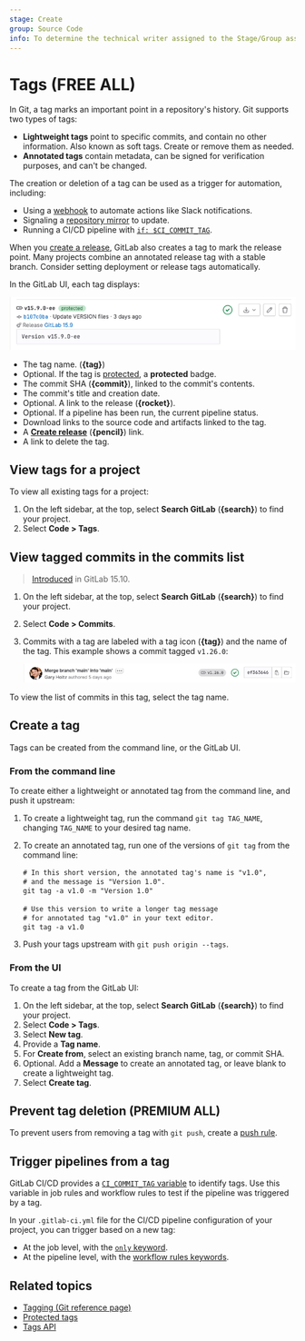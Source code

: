 ```yaml
---
stage: Create
group: Source Code
info: To determine the technical writer assigned to the Stage/Group associated with this page, see https://about.gitlab.com/handbook/product/ux/technical-writing/#assignments
---
```


# Tags **(FREE ALL)**

In Git, a tag marks an important point in a repository's history.
Git supports two types of tags:

- **Lightweight tags** point to specific commits, and contain no other information.
  Also known as soft tags. Create or remove them as needed.
- **Annotated tags** contain metadata, can be signed for verification purposes,
  and can't be changed.

The creation or deletion of a tag can be used as a trigger for automation, including:

- Using a [webhook](../../integrations/webhook_events.md#tag-events) to automate actions
  like Slack notifications.
- Signaling a [repository mirror](../mirror/index.md) to update.
- Running a CI/CD pipeline with [`if: $CI_COMMIT_TAG`](../../../../ci/jobs/job_control.md#common-if-clauses-for-rules).

When you [create a release](../../releases/index.md),
GitLab also creates a tag to mark the release point.
Many projects combine an annotated release tag with a stable branch. Consider
setting deployment or release tags automatically.

In the GitLab UI, each tag displays:

![Example of a single tag](img/tag-display_v15_9.png)

- The tag name. (**{tag}**)
- Optional. If the tag is [protected](../../protected_tags.md), a **protected** badge.
- The commit SHA (**{commit}**), linked to the commit's contents.
- The commit's title and creation date.
- Optional. A link to the release (**{rocket}**).
- Optional. If a pipeline has been run, the current pipeline status.
- Download links to the source code and artifacts linked to the tag.
- A [**Create release**](../../releases/index.md#create-a-release) (**{pencil}**) link.
- A link to delete the tag.

## View tags for a project

To view all existing tags for a project:

1. On the left sidebar, at the top, select **Search GitLab** (**{search}**) to find your project.
1. Select **Code > Tags**.

## View tagged commits in the commits list

> [Introduced](https://gitlab.com/gitlab-org/gitlab/-/issues/18795) in GitLab 15.10.

1. On the left sidebar, at the top, select **Search GitLab** (**{search}**) to find your project.
1. Select **Code > Commits**.
1. Commits with a tag are labeled with a tag icon (**{tag}**) and the name of the tag.
   This example shows a commit tagged `v1.26.0`:

   ![A tagged commit in the Commits view](img/tags_commits_view_v15_10.png)

To view the list of commits in this tag, select the tag name.

## Create a tag

Tags can be created from the command line, or the GitLab UI.

### From the command line

To create either a lightweight or annotated tag from the command line, and push it upstream:

1. To create a lightweight tag, run the command `git tag TAG_NAME`, changing
   `TAG_NAME` to your desired tag name.
1. To create an annotated tag, run one of the versions of `git tag` from the command line:

   ```shell
   # In this short version, the annotated tag's name is "v1.0",
   # and the message is "Version 1.0".
   git tag -a v1.0 -m "Version 1.0"

   # Use this version to write a longer tag message
   # for annotated tag "v1.0" in your text editor.
   git tag -a v1.0
   ```

1. Push your tags upstream with `git push origin --tags`.

### From the UI

To create a tag from the GitLab UI:

1. On the left sidebar, at the top, select **Search GitLab** (**{search}**) to find your project.
1. Select **Code > Tags**.
1. Select **New tag**.
1. Provide a **Tag name**.
1. For **Create from**, select an existing branch name, tag, or commit SHA.
1. Optional. Add a **Message** to create an annotated tag, or leave blank to
   create a lightweight tag.
1. Select **Create tag**.

## Prevent tag deletion **(PREMIUM ALL)**

To prevent users from removing a tag with `git push`, create a [push rule](../push_rules.md).

## Trigger pipelines from a tag

GitLab CI/CD provides a [`CI_COMMIT_TAG` variable](../../../../ci/variables/predefined_variables.md)
to identify tags. Use this variable in job rules and workflow rules to test if the pipeline
was triggered by a tag.

In your `.gitlab-ci.yml` file for the CI/CD pipeline configuration of your project,
you can trigger based on a new tag:

- At the job level, with the [`only` keyword](../../../../ci/yaml/index.md#only--except).
- At the pipeline level, with the [workflow rules keywords](../../../../ci/yaml/workflow.md).

## Related topics

- [Tagging (Git reference page)](https://git-scm.com/book/en/v2/Git-Basics-Tagging)
- [Protected tags](../../protected_tags.md)
- [Tags API](../../../../api/tags.md)
